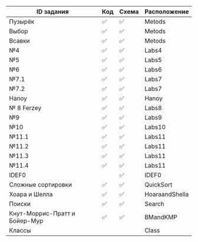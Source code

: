 
|  ID задания  | Код  | Схема   | Расположение  |
|--------------|------|---------|---------------|
|Пузырёк|  &#9989; |  &#9989; |Metods|
|Выбор|  &#9989; |  &#9989; |Metods|
|Всавки|  &#9989; |  &#9989; |Metods|
| №4           |&#9989;| &#9989;| Labs4 |
| №5           |  &#9989; |  &#9989;   | Labs5 |
| №6           |  &#9989;  |  &#9989;  | Labs6|
| №7.1        |   &#9989;  |  &#9989;  | Labs7 |
| №7.2        |    &#9989;  |   &#9989;|  Labs7 |
| Hanoy| &#9989;| &#9989;| Hanoy|
| № 8 Ferzey        |      &#9989; |    &#9989;  | Labs8  |
| №9          | &#9989;  |    &#9989;  | Labs9   |
| №10         |     &#9989; |  &#9989;  | Labs10 |
| №11.1        |  &#9989; | &#9989;  | Labs11 |
| №11.2        |  &#9989; |   &#9989;   | Labs11 |
| №11.3       |  &#9989;  |    &#9989;  | Labs11 |
| №11.4      |   &#9989; |  &#9989; | Labs11 |
| IDEF0| |      &#9989;      |  IDEF0|
| Сложные сортировки|&#9989;|  &#9989; |QuickSort|
|Хоара и Шелла| &#9989;| &#9989;    |HoaraandShella|
| Поиски | &#9989;|&#9989;|Search|
|Кнут-Моррис-Пратт и Бойер-Мур|&#9989;|&#9989;| BMandKMP|
|Классы|  |  | Class |

